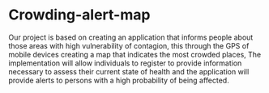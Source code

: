 # Crowding-alert-map

Our project is based on creating an application that informs people about those areas with high vulnerability of contagion, this through the GPS of mobile devices creating a map that indicates the most crowded places, The implementation will allow individuals to register to provide information necessary to assess their current state of health and the application will provide alerts to persons with a high probability of being affected.
